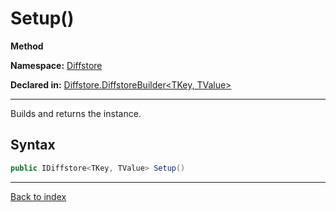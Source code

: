 # Setup()

**Method**

**Namespace:** [Diffstore](Diffstore.md)

**Declared in:** [Diffstore.DiffstoreBuilder<TKey, TValue>](Diffstore.DiffstoreBuilder{TKey,TValue}.md)

------



Builds and returns the instance.


## Syntax

```csharp
public IDiffstore<TKey, TValue> Setup()
```

------

[Back to index](index.md)